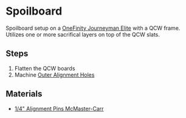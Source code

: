 # Spoilboard

Spoilboard setup on a [OneFinity Journeyman Elite](https://www.onefinitycnc.com/product-page/elite-series-journeyman-48-x32-cut-area) with a QCW frame.  Utilizes one or more sacrifical layers on top of the QCW slats.

## Steps

1. Flatten the QCW boards
2. Machine [Outer Alignment Holes](outer_alignment_holes.md)

## Materials

* [1/4" Alignment Pins McMaster-Carr](https://www.mcmaster.com/catalog/131/3826/98381A542)

